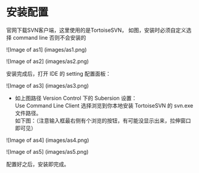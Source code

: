 # 安装配置

官网下载SVN客户端，这里使用的是TortoiseSVN，
如图，安装时必须自定义选择 command line 否则不会安装的

![Image of as1]
(images/as1.png)

![Image of as2]
(images/as2.png)

安装完成后，打开 IDE 的 setting 配置面板：

![Image of as3]
(images/as3.png)

- 如上图路径 Version Control 下的 Subersion 设置：	
Use Command Line Client 选择浏览到你本地安装 TortoiseSVN 的 svn.exe 文件路径。	
如下图：（注意输入框最右侧有个浏览的按钮，有可能没显示出来，拉伸窗口即可见）

![Image of as4]
(images/as4.png)

![Image of as5]
(images/as5.png)

配置好之后，安装即完成。


